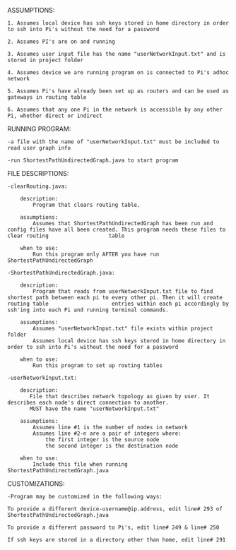 ASSUMPTIONS:
    
    1. Assumes local device has ssh keys stored in home directory in order to ssh into Pi's without the need for a password
    
    2. Assumes PI's are on and running 
    
    3. Assumes user input file has the name "userNetworkInput.txt" and is stored in project folder
    
    4. Assumes device we are running program on is connected to Pi's adhoc network
    
    5. Assumes Pi's have already been set up as routers and can be used as gateways in routing table
    
    6. Assumes that any one Pi in the network is accessible by any other Pi, whether direct or indirect
    

RUNNING PROGRAM:

    -a file with the name of "userNetworkInput.txt" must be included to read user graph info
    
    -run ShortestPathUndirectedGraph.java to start program


FILE DESCRIPTIONS: 

    -clearRouting.java: 
    
        description:
            Program that clears routing table. 
        
        assumptions:
            Assumes that ShortestPathUndirectedGraph has been run and config files have all been created. This program needs these files to clear routing                   table
        
        when to use:
            Run this program only AFTER you have run ShortestPathUndirectedGraph
            
    -ShortestPathUndirectedGraph.java: 
    
        description:
            Program that reads from userNetworkInput.txt file to find shortest path between each pi to every other pi. Then it will create routing table                    entries within each pi accordingly by ssh'ing into each Pi and running terminal commands.  
            
        assumptions:
            Assumes "userNetworkInput.txt" file exists within project folder
            Assumes local device has ssh keys stored in home directory in order to ssh into Pi's without the need for a password
            
        when to use:
            Run this program to set up routing tables

    -userNetworkInput.txt: 
     
        description:
           File that describes network topology as given by user. It describes each node's direct connection to another.
           MUST have the name "userNetworkInput.txt"
           
        assumptions:
            Assumes line #1 is the number of nodes in network 
            Assumes line #2-n are a pair of integers where: 
                the first integer is the source node
                the second integer is the destination node
                
        when to use:
            Include this file when running ShortestPathUndirectedGraph.java

CUSTOMIZATIONS: 

    -Program may be customized in the following ways: 

    To provide a different device-username@ip.address, edit line# 293 of ShortestPathUndirectedGraph.java

    To provide a different password to Pi's, edit line# 249 & line# 250

    If ssh keys are stored in a directory other than home, edit line# 291
        

